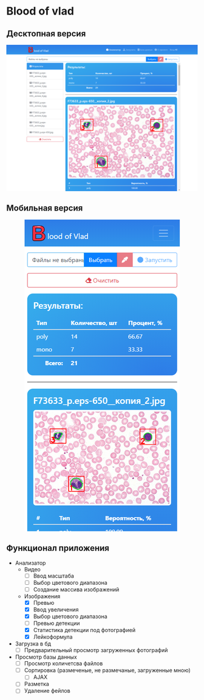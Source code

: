 # Blood of vlad
## Десктопная версия
 <div style="text-align:center">
  <img src ="images_for_readme\image_1.png" />
 </div>

## Мобильная версия
 <div style="text-align:center">
  <img src ="images_for_readme\image_2.png"/>
 </div>

## Функционал приложения
- Анализатор
  - Видео
    - [ ] Ввод масштаба
    - [ ] Выбор цветового диапазона
    - [ ] Создание массива изображений
  - Изображения
    - [x] Превью
    - [x] Ввод увеличения
    - [x] Выбор цветового диапазона
    - [ ] Превью детекции
    - [x] Статистика детекции под фотографией
    - [x] Лейкоформула
- Загрузка в бд
  - [ ] Предварительный просмотр загруженных фотографий
- Просмотр базы данных
  - [ ] Просмотр количетсва файлов
  - [ ] Сортировка (размеченые, не размечаные, загруженные мною)
    - [ ] AJAX
  - [ ] Разметка
  - [ ] Удаление фейлов